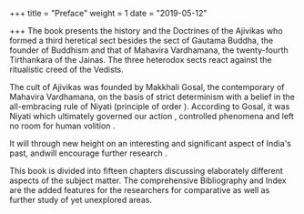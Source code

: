 +++
title = "Preface"
weight = 1
date = "2019-05-12"

+++
The book presents the history and the Doctrines of the Ajivikas who formed a third heretical sect besides the sect of Gautama Buddha, the founder of Buddhism and that of Mahavira Vardhamana, the twenty-fourth Tirthankara of the Jainas. The three heterodox sects react against the ritualistic creed of the Vedists. 

The cult of Ajivikas was founded by Makkhali Gosal, the contemporary of Mahavira Vardhamana, on the basis of strict determinism with a belief in the all-embracing rule of Niyati (principle of order ). According to Gosal, it was Niyati which ultimately governed our action , controlled phenomena and left no room for human volition . 

It will through new height on an interesting and significant aspect of India's past, andwill encourage further research . 

This book is divided into fifteen chapters discussing elaborately different aspects of the subject matter. The comprehensive Bibliography and Index are the added features for the researchers for comparative as well as further study of yet unexplored areas.  
